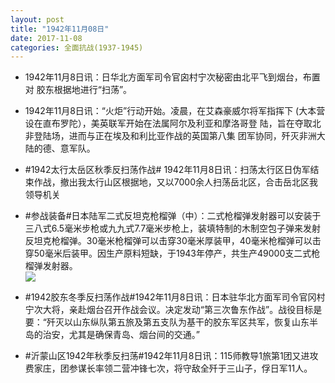 ```yaml
---
layout: post
title: "1942年11月08日"
date: 2017-11-08
categories: 全面抗战(1937-1945)
---
```


<meta name="referrer" content="no-referrer" />

- 1942年11月8日讯：日华北方面军司令官囟村宁次秘密由北平飞到烟台，布置对 胶东根据地进行“扫荡”。 

- 1942年11月8日讯：“火炬”行动开始。凌晨，在艾森豪威尔将军指挥下 (大本营设在直布罗陀），美英联军开始在法属阿尔及利亚和摩洛哥登 陆，旨在夺取北非登陆场，进而与正在埃及和利比亚作战的英国第八集 团军协同，歼灭非洲大陆的德、意军队。 

- #1942太行太岳区秋季反扫荡作战# 1942年11月8日讯：扫荡太行区日伪军结束作战，撤出我太行山区根据地，又以7000余人扫荡岳北区，合击岳北区我领导机关 

- #参战装备#日本陆军二式反坦克枪榴弹（中）：二式枪榴弹发射器可以安装于三八式6.5毫米步枪或九九式7.7毫米步枪上，装填特制的木制空包子弹来发射反坦克枪榴弹。30毫米枪榴弹可以击穿30毫米厚装甲，40毫米枪榴弹可以击穿50毫米后装甲。因生产原料短缺，于1943年停产，共生产49000支二式枪榴弹发射器。 <br/><img src="https://wx2.sinaimg.cn/large/aca367d8ly1flag4gbwntj208c07hjry.jpg" />

- #1942胶东冬季反扫荡作战#1942年11月8日讯：日本驻华北方面军司令官冈村宁次大将，亲赴烟台召开作战会议。决定发动“第三次鲁东作战”。战役目标是要：“歼灭以山东纵队第五旅及第五支队为基干的胶东军区共军，恢复山东半岛的治安，尤其是确保青岛、烟台间的交通。” 

- #沂蒙山区1942年秋季反扫荡#1942年11月8日讯：115师教导1旅第1团又进攻费家庄，团参谋长率领二营冲锋七次，将守敌全歼于三山子，俘日军11人。 

